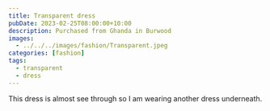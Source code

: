 ```yaml
---
title: Transparent dress
pubDate: 2023-02-25T08:00:00+10:00
description: Purchased from Ghanda in Burwood
images:
  - ../../../images/fashion/Transparent.jpeg
categories: [fashion]
tags:
  - transparent
  - dress
---
```


This dress is almost see through so I am wearing another dress underneath.
